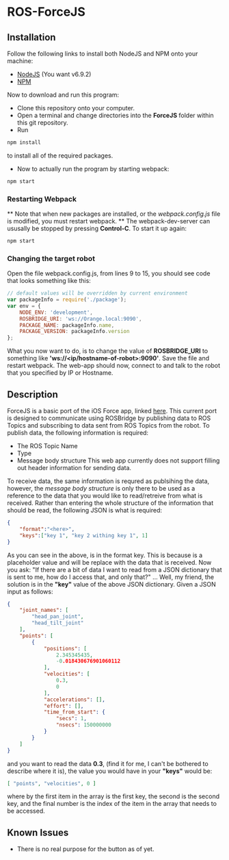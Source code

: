 # ROS-ForceJS

## Installation

Follow the following links to install both NodeJS and NPM onto your machine:
- [NodeJS](https://nodejs.org/en/) (You want v6.9.2)
- [NPM](https://docs.npmjs.com/getting-started/installing-node)

Now to download and run this program:
- Clone this repository onto your computer.
- Open a terminal and change directories into the **ForceJS** folder within this git repository.
- Run
```bash
npm install
```
to install all of the required packages.
- Now to actually run the program by starting webpack:
```bash
npm start
```

### Restarting Webpack
** Note that when new packages are installed, or the *webpack.config.js* file is modified, you must restart webpack. **
The webpack-dev-server can ususally be stopped by pressing **Control-C**.
To start it up again:
```bash
npm start
```

### Changing the target robot

Open the file webpack.config.js, from lines 9 to 15, you should see code that looks something like this:
```javascript
// default values will be overridden by current environment
var packageInfo = require('./package');
var env = {
    NODE_ENV: 'development',
    ROSBRIDGE_URI: 'ws://Orange.local:9090',
    PACKAGE_NAME: packageInfo.name,
    PACKAGE_VERSION: packageInfo.version
};
```
What you now want to do, is to change the value of **ROSBRIDGE_URI** to something like **'ws://<ip/hostname-of-robot>:9090'**.
Save the file and restart webpack.
The web-app should now, connect to and talk to the robot that you specified by IP or Hostname.

## Description

ForceJS is a basic port of the iOS Force app, linked [here](http://forceproject.github.io). This current port is designed to communicate using ROSBridge by publishing data to ROS Topics and subscribing to data sent from ROS Topics from the robot.
To publish data, the following information is required:
- The ROS Topic Name
- Type
- Message body structure
This web app currently does not support filling out header information for sending data.

To receive data, the same information is requred as publsihing the data, however, the *message body structure* is only there to be used as a reference to the data that you would like to read/retreive from what is received. Rather than entering the whole structure of the information that should be read, the following JSON is what is required:
```json
{
    "format":"<here>",
    "keys":["key 1", "key 2 withing key 1", 1]
}
```
As you can see in the above, **<here>** is in the format key. This is because **<here>** is a placeholder value and will be replace with the data that is received.
Now you ask: "If there are a bit of data I want to read from a JSON dictionary that is sent to me, how do I access that, and only that?"
...
Well, my friend, the solution is in the **"key"** value of the above JSON dictionary. Given a JSON input as follows:
```json
{
    "joint_names": [
        "head_pan_joint",
        "head_tilt_joint"
    ],
    "points": [
        {
            "positions": [
                2.345345435,
                -0.018430676901060112
            ],
            "velocities": [
                0.3,
                0
            ],
            "accelerations": [],
            "effort": [],
            "time_from_start": {
                "secs": 1,
                "nsecs": 150000000
            }
        }
    ]
}
```
and you want to read the data **0.3**, (find it for me, I can't be bothered to describe where it is), the value you would have in your **"keys"** would be:
```json
[ "points", "velocities", 0 ]
```
where by the first item in the array is the first key, the second is the second key, and the final number is the index of the item in the array that needs to be accessed.

## Known Issues
- There is no real purpose for the button as of yet.